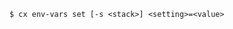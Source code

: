 <!-- usedin: [ _includes/_inlines/Toolbelt/common/toolbelt-env-vars/toolbelt-env-vars_usage.md] -->

```
$ cx env-vars set [-s <stack>] <setting>=<value>
```

